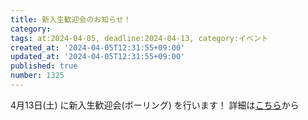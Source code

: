 ```yaml
---
title: 新入生歓迎会のお知らせ！
category:
tags: at:2024-04-05, deadline:2024-04-13, category:イベント
created_at: '2024-04-05T12:31:55+09:00'
updated_at: '2024-04-05T12:31:55+09:00'
published: true
number: 1325
---
```


4月13日(土) に新入生歓迎会(ボーリング) を行います！
詳細は[こちら](https://docs.google.com/forms/d/e/1FAIpQLScYeABZ0wnf8XkHaM9f2I5NU8EvWAzPFj0MU0CY8BNnBxzJPw/viewform)から

